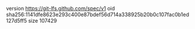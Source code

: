 version https://git-lfs.github.com/spec/v1
oid sha256:1141dfe8623e293c400e87bdef56d714a338925b20b0c107fac0b1ed127d5ff5
size 107429
